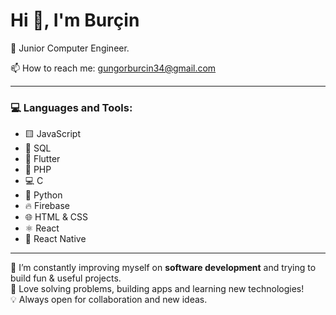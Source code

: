 # Hi 👋, I'm Burçin  
🎯 Junior Computer Engineer.

📫 How to reach me: gungorburcin34@gmail.com  

---

### 💻 Languages and Tools:

- 🟨 JavaScript  
- 💾 SQL  
- 📱 Flutter  
- 🐘 PHP  
- 💻 C  
- 🐍 Python  
- 🔥 Firebase  
- 🌐 HTML & CSS  
- ⚛️ React  
- 📱 React Native  

---

🌱 I’m constantly improving myself on **software development** and trying to build fun & useful projects.  
🚀 Love solving problems, building apps and learning new technologies!  
💡 Always open for collaboration and new ideas.

